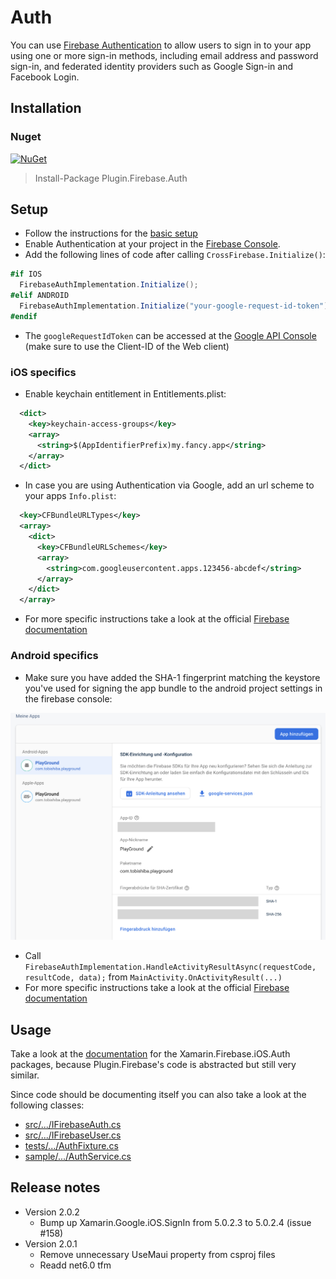 # Auth

You can use [Firebase Authentication](https://firebase.google.com/docs/auth) to allow users to sign in to your app using one or more sign-in methods, including email address and password sign-in, and federated identity providers such as Google Sign-in and Facebook Login.

## Installation
### Nuget
[![NuGet](https://img.shields.io/nuget/v/plugin.firebase.auth.svg?maxAge=86400&style=flat)](https://www.nuget.org/packages/Plugin.Firebase.Auth/)

> Install-Package Plugin.Firebase.Auth

## Setup

- Follow the instructions for the [basic setup](https://github.com/TobiasBuchholz/Plugin.Firebase/blob/master/README.md#basic-setup)
- Enable Authentication at your project in the [Firebase Console](https://console.firebase.google.com/).
- Add the following lines of code after calling `CrossFirebase.Initialize()`:
```c#
#if IOS
  FirebaseAuthImplementation.Initialize();
#elif ANDROID
  FirebaseAuthImplementation.Initialize("your-google-request-id-token");
#endif
```
- The `googleRequestIdToken` can be accessed at the [Google API Console](https://console.developers.google.com/apis/credentials) (make sure to use the Client-ID of the Web client)

### iOS specifics
- Enable keychain entitlement in Entitlements.plist:

```xml
  <dict>
    <key>keychain-access-groups</key>
    <array>
      <string>$(AppIdentifierPrefix)my.fancy.app</string>
    </array>
  </dict>
```
- In case you are using Authentication via Google, add an url scheme to your apps `Info.plist`:
```xml
  <key>CFBundleURLTypes</key>
  <array>
    <dict>
      <key>CFBundleURLSchemes</key>
      <array>
        <string>com.googleusercontent.apps.123456-abcdef</string>
      </array>
    </dict>
  </array>
```
- For more specific instructions take a look at the official [Firebase documentation](https://firebase.google.com/docs/auth/ios/start?hl=en)

### Android specifics

- Make sure you have added the SHA-1 fingerprint matching the keystore you've used for signing the app bundle to the android project settings in the firebase console: 

![firestore_poco.png](../art/project_settings_sha1.png)
- Call `FirebaseAuthImplementation.HandleActivityResultAsync(requestCode, resultCode, data);` from `MainActivity.OnActivityResult(...)`
- For more specific instructions take a look at the official [Firebase documentation](https://firebase.google.com/docs/auth/android/start?hl=en)

## Usage

Take a look at the [documentation](https://github.com/xamarin/GoogleApisForiOSComponents/blob/master/docs/Firebase/Auth/GettingStarted.md) for the Xamarin.Firebase.iOS.Auth packages, because Plugin.Firebase's code is abstracted but still very similar.

Since code should be documenting itself you can also take a look at the following classes:
- [src/.../IFirebaseAuth.cs](https://github.com/TobiasBuchholz/Plugin.Firebase/blob/master/src/Shared/Auth/IFirebaseAuth.cs)
- [src/.../IFirebaseUser.cs](https://github.com/TobiasBuchholz/Plugin.Firebase/blob/master/src/Shared/Auth/IFirebaseUser.cs)
- [tests/.../AuthFixture.cs](https://github.com/TobiasBuchholz/Plugin.Firebase/blob/master/tests/Plugin.Firebase.IntegrationTests/Auth/AuthFixture.cs)
- [sample/.../AuthService.cs](https://github.com/TobiasBuchholz/Plugin.Firebase/blob/master/sample/Playground/Common/Services/Auth/AuthService.cs)

## Release notes
- Version 2.0.2
  - Bump up Xamarin.Google.iOS.SignIn from 5.0.2.3 to 5.0.2.4 (issue #158)
- Version 2.0.1
  - Remove unnecessary UseMaui property from csproj files
  - Readd net6.0 tfm
